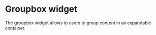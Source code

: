 # Groupbox widget

The groupbox widget allows to users to group content in an expandable container.
